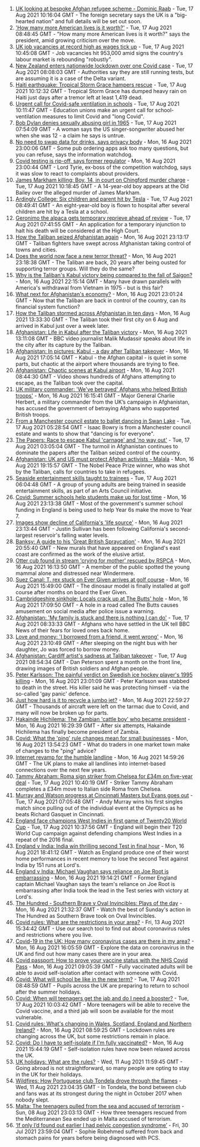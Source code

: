 1. [UK looking at bespoke Afghan refugee scheme - Dominic Raab](https://www.bbc.co.uk/news/uk-58238490) - Tue, 17 Aug 2021 10:16:04 GMT - The foreign secretary says the UK is a "big-hearted nation" and full details will be set out soon.
2. ['How many more American lives is it worth?'](https://www.bbc.co.uk/news/world-us-canada-58238497) - Tue, 17 Aug 2021 08:48:45 GMT - "How many more American lives is it worth?" says the president, amid growing criticism over the move.
3. [UK job vacancies at record high as wages tick up](https://www.bbc.co.uk/news/business-58241006) - Tue, 17 Aug 2021 10:45:08 GMT - Job vacancies hit 953,000 amid signs the country's labour market is rebounding "robustly".
4. [New Zealand enters nationwide lockdown over one Covid case](https://www.bbc.co.uk/news/world-asia-58241619) - Tue, 17 Aug 2021 08:08:03 GMT - Authorities say they are still running tests, but are assuming it is a case of the Delta variant.
5. [Haiti earthquake: Tropical Storm Grace hampers rescue](https://www.bbc.co.uk/news/world-latin-america-58222888) - Tue, 17 Aug 2021 10:12:32 GMT - Tropical Storm Grace has dumped heavy rain on Haiti just days after a tremor left at least 1,419 dead.
6. [Urgent call for Covid-safe ventilation in schools](https://www.bbc.co.uk/news/education-58243238) - Tue, 17 Aug 2021 10:11:47 GMT - Education unions make an urgent call for school-ventilation measures to limit Covid and "long Covid".
7. [Bob Dylan denies sexually abusing girl in 1965](https://www.bbc.co.uk/news/entertainment-arts-58239195) - Tue, 17 Aug 2021 07:54:09 GMT - A woman says the US singer-songwriter abused her when she was 12 - a claim he says is untrue.
8. [No need to swap data for drinks, says privacy body](https://www.bbc.co.uk/news/business-58230932) - Mon, 16 Aug 2021 23:00:06 GMT - Some pub ordering apps ask too many questions, but you can refuse, says the information watchdog.
9. [Covid testing is rip-off, says former regulator](https://www.bbc.co.uk/news/business-58200203) - Mon, 16 Aug 2021 23:00:44 GMT - Lord Tyrie, ex-boss of the competition watchdog, says it was slow to react to complaints about providers.
10. [James Markham killing: Boy, 14, in court on Chingford murder charge](https://www.bbc.co.uk/news/uk-england-london-58243289) - Tue, 17 Aug 2021 10:18:45 GMT - A 14-year-old boy appears at the Old Bailey over the alleged murder of James Markham.
11. [Ardingly College: Six children and parent hit by Tesla](https://www.bbc.co.uk/news/uk-england-sussex-58234999) - Tue, 17 Aug 2021 08:49:41 GMT - An eight-year-old boy is flown to hospital after several children are hit by a Tesla at a school.
12. [Geronimo the alpaca gets temporary reprieve ahead of review](https://www.bbc.co.uk/news/uk-england-gloucestershire-58241387) - Tue, 17 Aug 2021 07:41:55 GMT - An application for a temporary injunction to halt his death will be considered at the High Court.
13. [How the Taliban seized Afghanistan again](https://www.bbc.co.uk/news/world-asia-58238023) - Mon, 16 Aug 2021 23:13:17 GMT - Taliban fighters have swept across Afghanistan taking control of towns and cities.
14. [Does the world now face a new terror threat?](https://www.bbc.co.uk/news/world-asia-58232041) - Mon, 16 Aug 2021 23:18:38 GMT - The Taliban are back, 20 years after being ousted for supporting terror groups. Will they do the same?
15. [Why is the Taliban's Kabul victory being compared to the fall of Saigon?](https://www.bbc.co.uk/news/world-asia-58234884) - Mon, 16 Aug 2021 22:15:14 GMT - Many have drawn parallels with America's withdrawal from Vietnam in 1975 - but is this fair?
16. [What next for Afghanistan's economy?](https://www.bbc.co.uk/news/business-58235185) - Mon, 16 Aug 2021 23:01:24 GMT - Now that the Taliban are back in control of the country, can its financial system function?
17. [How the Taliban stormed across Afghanistan in ten days](https://www.bbc.co.uk/news/world-58232525) - Mon, 16 Aug 2021 13:33:30 GMT - The Taliban took their first city on 6 Aug and arrived in Kabul just over a week later.
18. [Afghanistan: Life in Kabul after the Taliban victory](https://www.bbc.co.uk/news/world-asia-58232815) - Mon, 16 Aug 2021 13:11:08 GMT - BBC video journalist Malik Mudassir speaks about life in the city after its capture by the Taliban.
19. [Afghanistan: In pictures: Kabul - a day after Taliban takeover](https://www.bbc.co.uk/news/in-pictures-58225117) - Mon, 16 Aug 2021 17:05:14 GMT - Kabul - the Afghan capital - is quiet in some parts, but chaotic at the airport where thousands are trying to flee.
20. [Afghanistan: Chaotic scenes at Kabul airport](https://www.bbc.co.uk/news/world-asia-58226712) - Mon, 16 Aug 2021 08:44:30 GMT - Video shows hundreds of Afghans attempting to escape, as the Taliban took over the capital.
21. [UK military commander: 'We've betrayed' Afghans who helped British troops'](https://www.bbc.co.uk/news/uk-58231760) - Mon, 16 Aug 2021 16:15:41 GMT - Major General Charlie Herbert, a military commander from the UK’s campaign in Afghanistan, has accused the government of betraying Afghans who supported British troops.
22. [From a Manchester council estate to ballet dancing in Swan Lake](https://www.bbc.co.uk/news/uk-england-manchester-58206917) - Tue, 17 Aug 2021 05:28:54 GMT - Isaac Bowry is from a Manchester council estate and wants to show that "dancing is for everyone".
23. [The Papers: Race to escape Kabul 'carnage' and 'no way out'](https://www.bbc.co.uk/news/blogs-the-papers-58238617) - Tue, 17 Aug 2021 03:05:04 GMT - The turmoil in Afghanistan continues to dominate the papers after the Taliban seized control of the country.
24. [Afghanistan: UK and US must protect Afghan activists - Malala](https://www.bbc.co.uk/news/uk-58237871) - Mon, 16 Aug 2021 19:15:57 GMT - The Nobel Peace Prize winner, who was shot by the Taliban, calls for countries to take in refugees.
25. [Seaside entertainment skills taught to trainees](https://www.bbc.co.uk/news/uk-58108636) - Tue, 17 Aug 2021 06:04:48 GMT - A group of young adults are being trained in seaside entertainment skills, as part of an Arts Council initiative.
26. [Covid: Summer schools help students make up for lost time](https://www.bbc.co.uk/news/education-58231727) - Mon, 16 Aug 2021 23:13:38 GMT - Most of the government's summer school funding in England is being used to help Year 6s make the move to Year 7.
27. [Images show decline of California's 'life source'](https://www.bbc.co.uk/news/world-us-canada-58232044) - Mon, 16 Aug 2021 23:13:44 GMT - Justin Sullivan has been following California's second-largest reservoir's falling water levels.
28. [Banksy: A guide to his 'Great British Spraycation'](https://www.bbc.co.uk/news/uk-england-norfolk-58145220) - Mon, 16 Aug 2021 20:55:40 GMT - New murals that have appeared on England's east coast are confirmed as the work of the elusive artist.
29. [Otter cub found in stream 'crying for mother' rescued by RSPCA](https://www.bbc.co.uk/news/uk-england-cumbria-58236045) - Mon, 16 Aug 2021 16:13:50 GMT - A member of the public spotted the young mammal alone and distressed near Windermere.
30. [Suez Canal: T. rex stuck on Ever Given arrives at golf course](https://www.bbc.co.uk/news/uk-england-cambridgeshire-58232355) - Mon, 16 Aug 2021 15:49:00 GMT - The dinosaur model is finally installed at golf course after months on board the Ever Given.
31. [Cambridgeshire sinkhole: Locals crack up at The Butts' hole](https://www.bbc.co.uk/news/uk-england-cambridgeshire-58172334) - Mon, 16 Aug 2021 17:09:50 GMT - A hole in a road called The Butts causes amusement on social media after police issue a warning.
32. [Afghanistan: 'My family is stuck and there is nothing I can do'](https://www.bbc.co.uk/news/uk-58233043) - Tue, 17 Aug 2021 08:33:33 GMT - Afghans who have settled in the UK tell BBC News of their fears for loved ones back home.
33. [Love and money: 'I borrowed from a friend, it went wrong'](https://www.bbc.co.uk/news/business-57824096) - Mon, 16 Aug 2021 23:10:49 GMT - After sleeping on the night bus with her daughter, Jo was forced to borrow money.
34. [Afghanistan: Cardiff artist's sadness at Taliban takeover](https://www.bbc.co.uk/news/uk-wales-58233157) - Tue, 17 Aug 2021 08:54:34 GMT - Dan Peterson spent a month on the front line, drawing images of British soldiers and Afghan people.
35. [Peter Karlsson: The painful verdict on Swedish ice hockey player's 1995 killing](https://www.bbc.co.uk/sport/ice-hockey/58101549) - Mon, 16 Aug 2021 23:01:09 GMT - Peter Karlsson was stabbed to death in the street. His killer said he was protecting himself - via the so-called 'gay panic' defence.
36. [Just how hard is it to recycle a jumbo jet?](https://www.bbc.co.uk/news/business-57983174) - Mon, 16 Aug 2021 22:59:27 GMT - Thousands of aircraft were left on the tarmac due to Covid, and many will now be broken up for parts.
37. [Hakainde Hichilema: The Zambian 'cattle boy' who became president](https://www.bbc.co.uk/news/world-africa-58229710) - Mon, 16 Aug 2021 16:29:39 GMT - After six attempts, Hakainde Hichilema has finally become president of Zambia.
38. [Covid: What the 'ping' rule changes mean for small businesses](https://www.bbc.co.uk/news/uk-england-suffolk-58231657) - Mon, 16 Aug 2021 13:54:23 GMT - What do traders in one market town make of changes to the "ping" advice?
39. [Internet revamp for the humble landline](https://www.bbc.co.uk/news/technology-58233420) - Mon, 16 Aug 2021 14:59:26 GMT - The UK plans to make all landlines into internet-based connections over the next few years.
40. [Tammy Abraham: Roma sign striker from Chelsea for £34m on five-year deal](https://www.bbc.co.uk/sport/football/58242137) - Tue, 17 Aug 2021 10:40:19 GMT - Striker Tammy Abraham completes a £34m move to Italian side Roma from Chelsea.
41. [Murray and Watson progress at Cincinnati Masters but Evans goes out](https://www.bbc.co.uk/sport/tennis/58241193) - Tue, 17 Aug 2021 07:05:48 GMT - Andy Murray wins his first singles match since pulling out of the individual event at the Olympics as he beats Richard Gasquet in Cincinnati.
42. [England face champions West Indies in first game of Twenty20 World Cup](https://www.bbc.co.uk/sport/cricket/58243148) - Tue, 17 Aug 2021 10:37:56 GMT - England will begin their T20 World Cup campaign against defending champions West Indies in a repeat of the 2016 final.
43. [England v India: India win thrilling second Test in final hour](https://www.bbc.co.uk/sport/av/cricket/58238207) - Mon, 16 Aug 2021 18:41:12 GMT - Watch as England produce one of their worst home performances in recent memory to lose the second Test against India by 151 runs at Lord's.
44. [England v India: Michael Vaughan says reliance on Joe Root is embarrassing](https://www.bbc.co.uk/sport/av/cricket/58238210) - Mon, 16 Aug 2021 19:14:21 GMT - Former England captain Michael Vaughan says the team's reliance on Joe Root is embarrassing after India took the lead in the Test series with victory at Lord's.
45. [The Hundred - Southern Brave v Oval Invincibles: Plays of the day](https://www.bbc.co.uk/sport/av/cricket/58238660) - Mon, 16 Aug 2021 21:32:37 GMT - Watch the best of Sunday's action in The Hundred as Southern Brave took on Oval Invincibles.
46. [Covid rules: What are the restrictions in your area?](https://www.bbc.co.uk/news/uk-54373904) - Fri, 13 Aug 2021 15:34:42 GMT - Use our search tool to find out about coronavirus rules and restrictions where you live.
47. [Covid-19 in the UK: How many coronavirus cases are there in my area?](https://www.bbc.co.uk/news/uk-51768274) - Mon, 16 Aug 2021 16:05:59 GMT - Explore the data on coronavirus in the UK and find out how many cases there are in your area.
48. [Covid passport: How to prove your vaccine status with the NHS Covid Pass](https://www.bbc.co.uk/news/explainers-55718553) - Mon, 16 Aug 2021 09:05:39 GMT - Fully vaccinated adults will be able to avoid self-isolation after contact with someone with Covid.
49. [Covid: What will school be like in the new term?](https://www.bbc.co.uk/news/education-51643556) - Tue, 17 Aug 2021 08:48:59 GMT - Pupils across the UK are preparing to return to school after the summer holidays.
50. [Covid: When will teenagers get the jab and do I need a booster?](https://www.bbc.co.uk/news/health-55045639) - Tue, 17 Aug 2021 10:03:42 GMT - More teenagers will be able to receive the Covid vaccine, and a third jab will soon be available for the most vulnerable.
51. [Covid rules: What's changing in Wales, Scotland, England and Northern Ireland?](https://www.bbc.co.uk/news/explainers-52530518) - Mon, 16 Aug 2021 08:59:25 GMT - Lockdown rules are changing across the UK, but some restrictions remain in place.
52. [Covid: Do I have to self-isolate if I'm fully vaccinated?](https://www.bbc.co.uk/news/explainers-54239922) - Mon, 16 Aug 2021 15:44:19 GMT - Self-isolation rules have now been relaxed across the UK.
53. [UK holidays: What are the rules?](https://www.bbc.co.uk/news/explainers-52646738) - Wed, 11 Aug 2021 11:59:45 GMT - Going abroad is not straightforward, so many people are opting to stay in the UK for their holidays.
54. [Wildfires: How Portuguese club Tondela drove through the flames](https://www.bbc.co.uk/sport/football/58101546) - Wed, 11 Aug 2021 23:04:35 GMT - In Tondela, the bond between club and fans was at its strongest during the night in October 2017 when nobody slept.
55. [Malta: The teenagers pulled from the sea and accused of terrorism](https://www.bbc.co.uk/news/world-57988934) - Sun, 08 Aug 2021 23:03:13 GMT - How three teenagers rescued from the Mediterranean Sea ended up in Malta accused of terrorism.
56. [‘If only I’d found out earlier I had pelvic congestion syndrome’](https://www.bbc.co.uk/news/stories-58030699) - Fri, 30 Jul 2021 23:59:04 GMT - Sophie Robehmed suffered from back and stomach pains for years before being diagnosed with PCS.

